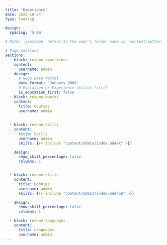 ```yaml
---
title: 'Experience'
date: 2023-10-24
type: landing

design:
  spacing: '5rem'

# Note: `username` refers to the user's folder name in `content/authors/`

# Page sections
sections:
  - block: resume-experience
    content:
      username: admin
    design:
      # Hugo date format
      date_format: 'January 2006'
      # Education or Experience section first?
      is_education_first: false
  - block: resume-awards
    content:
      title: Courses
      username: admin
  
  
  - block: resume-skills
    content:
      title: Skills
      username: admin
      skills: {{< include "content/admin/index.md#sk" >}}

    design:
      show_skill_percentage: false
      columns: 1


  - block: resume-skills
    content:
      title: Hobbies
      username: admin
      skills: {{< include "content/admin/index.md#hob" >}}

    design:
      show_skill_percentage: false
      columns: 1

  - block: resume-languages
    content:
      title: Languages
      username: admin
---
```

